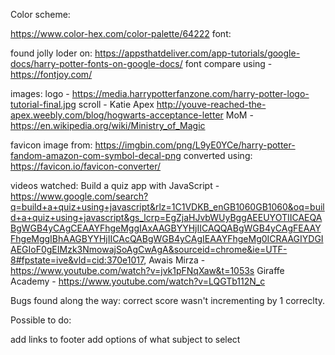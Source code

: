 Color scheme:

<https://www.color-hex.com/color-palette/64222>
font:

found jolly loder on: <https://appsthatdeliver.com/app-tutorials/google-docs/harry-potter-fonts-on-google-docs/>
font compare using - <https://fontjoy.com/>

images: logo - <https://media.harrypotterfanzone.com/harry-potter-logo-tutorial-final.jpg> scroll - Katie Apex <http://youve-reached-the-apex.weebly.com/blog/hogwarts-acceptance-letter> MoM - <https://en.wikipedia.org/wiki/Ministry_of_Magic>

favicon image from: https://imgbin.com/png/L9yE0YCe/harry-potter-fandom-amazon-com-symbol-decal-png
converted using: <https://favicon.io/favicon-converter/>

videos watched: Build a quiz app with JavaScript - <https://www.google.com/search?q=build+a+quiz+using+javascript&rlz=1C1VDKB_enGB1060GB1060&oq=build+a+quiz+using+javascript&gs_lcrp=EgZjaHJvbWUyBggAEEUYOTIICAEQABgWGB4yCAgCEAAYFhgeMggIAxAAGBYYHjIICAQQABgWGB4yCAgFEAAYFhgeMggIBhAAGBYYHjIICAcQABgWGB4yCAgIEAAYFhgeMg0ICRAAGIYDGIAEGIoF0gEIMzk3NmowajSoAgCwAgA&sourceid=chrome&ie=UTF-8#fpstate=ive&vld=cid:370e1017>,
Awais Mirza - <https://www.youtube.com/watch?v=jvk1pFNqXaw&t=1053s>
Giraffe Academy - https://www.youtube.com/watch?v=LQGTb112N_c

Bugs found along the way:
correct score wasn't incrementing by 1 correclty.

Possible to do:

add links to footer
add options of what subject to select
